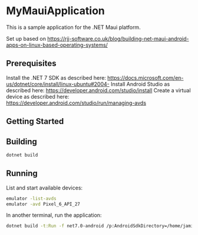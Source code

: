 # MyMauiApplication

This is a sample application for the .NET Maui platform.

Set up based on <https://rjj-software.co.uk/blog/building-net-maui-android-apps-on-linux-based-operating-systems/>

## Prerequisites

Install the .NET 7 SDK as described here: <https://docs.microsoft.com/en-us/dotnet/core/install/linux-ubuntu#2004->
Install Android Studio as described here: <https://developer.android.com/studio/install>
Create a virtual device as described here: <https://developer.android.com/studio/run/managing-avds>

## Getting Started

## Building

```bash
dotnet build
```

## Running

List and start available devices:

```bash
emulator -list-avds
emulator -avd Pixel_6_API_27
```

In another terminal, run the application:

```bash
dotnet build -t:Run -f net7.0-android /p:AndroidSdkDirectory=/home/jamietaylor/Android/Sdk/
```
